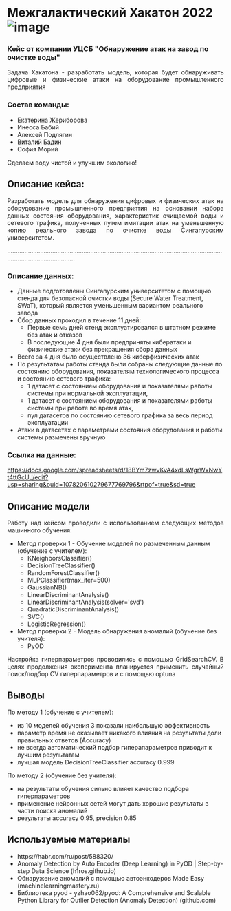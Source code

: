
# Межгалактический Хакатон 2022![image](https://user-images.githubusercontent.com/80875367/168569072-74d07a10-269d-49cd-bc37-0f4dc7664176.png)

### Кейс от компании УЦСБ "Обнаружение атак на завод по очистке воды"
<p align="justify" >Задача Хакатона - разработать модель, которая будет обнаруживать цифровые и физические атаки на оборудование промышленного предприятия</p>


### Состав команды:
* Екатерина Жериборова
* Инесса Бабий
* Алексей Подлягин
* Виталий Бадин
* София Морий

Сделаем воду чистой и улучшим экологию!

## Описание кейса:<br>
<p align="justify" >Разработать модель для обнаружения цифровых и физических атак на оборудование промышленного предприятия на основании набора данных состояния оборудования,  характеристик очищаемой воды и сетевого трафика, полученных путем имитации атак на уменьшенную копию реального завода по очистке воды Сингапурским университетом.</p>
...................................................................................................................................................................

### Описание данных:
  <p align="justify" >
  <ul>
<li>Данные подготовлены Сингапурским университетом c помощью стенда для безопасной очистки воды (Secure Water Treatment, SWaT), который является уменьшенным вариантом реального завода</li>
<li>Сбор данных проходил в течение 11 дней:
  <ul>
    <li>Первые семь дней стенд эксплуатировался в штатном режиме без атак и отказов</li>
    <li>В последующие 4 дня были предприняты кибератаки и физические атаки без прекращения сбора данных</li>
    </ul>
<li>Всего за 4 дня было осуществлено 36 киберфизических атак </li>
<li>По результатам работы стенда были собраны следующие данные по состоянию оборудования, показателям технологического процесса и состоянию сетевого трафика: 
  <ul>
    <li>1 датасет с состоянием оборудования и показателями работы системы при нормальной эксплуатации, 
    <li>1 датасет с состоянием оборудования и показателями работы системы при работе во время атак, 
    <li>пул датасетов по состоянию сетевого графика за весь период эксплуатации</li>
    </ul>
<li>Атаки в датасетах с параметрами состояния оборудования и работы системы размечены вручную</li>
    </ul>
</p>

### Ссылка на данные:
https://docs.google.com/spreadsheets/d/18BYm7zwvKvA4xdLsWgrWxNwYt4ttGcUJ/edit?usp=sharing&ouid=107820610279677769796&rtpof=true&sd=true


  
  
 ## Описание модели
   <p align="justify" >Работу над кейсом проводили с использованием следующих методов машинного обучения:
   <ul>     
    <li>Метод проверки 1 - Обучение моделей по размеченным данным (обучение с учителем):
      <ul>
        <li>KNeighborsClassifier()</li>
        <li>DecisionTreeClassifier()</li>       
        <li>RandomForestClassifier()</li>        
        <li>MLPClassifier(max_iter=500)</li>    
        <li>GaussianNB()</li>
        <li>LinearDiscriminantAnalysis()</li>
        <li>LinearDiscriminantAnalysis(solver='svd')</li> 
        <li>QuadraticDiscriminantAnalysis()</li>
        <li>SVC()</li>                               
        <li>LogisticRegression()</li>            
         </ul>
    <li> Метод проверки 2 - Модель обнаружения аномалий (обучение без учителя):
      <ul>
        <li> PyOD </li>
        </ul>
      </ul>
     
   </p>
   
   <p align="justify" >Настройка гиперпараметров проводились с помощью GridSearchCV. В целях продолжения эксперимента планируется применить случайный поиск/подбор CV гиперпараметров и с помощью optuna </p> 
   
   
   ## Выводы
   По методу 1 (обучение с учителем):
- из 10 моделей обучения 3 показали наибольшую эффективность 
- параметр время не оказывает никакого влияния на результаты доли правильных ответов (Accuracy)
- не всегда автоматический подбор гиперапараметров приводит к лучшим результатам
- лучшая модель DecisionTreeClassifier accuracy 0.999


По методу 2 (обучение без учителя):
- на результаты обучения сильно влияет качество подбора гиперпараметров
- применение нейронных сетей могут дать хорошие результаты в части поиска аномалий
- результаты accuracy 0.95, precision 0.85





## Используемые материалы
 <p align="justify" >
  <ul>
<li>https://habr.com/ru/post/588320/</li> 

<li>Anomaly Detection by Auto Encoder (Deep Learning) in PyOD | Step-by-step Data Science (h1ros.github.io)</li> 

<li>Обнаружение аномалий с помощью автоэнкодеров Made Easy (machinelearningmastery.ru)</li> 

<li>Библиотека pyod -  yzhao062/pyod: A Comprehensive and Scalable Python Library for Outlier Detection (Anomaly Detection) (github.com)</li> 
    </ul>

